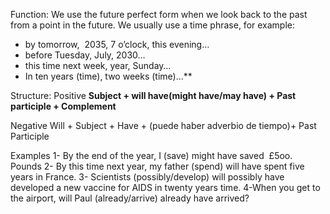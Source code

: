 Function:
We use the future perfect form when we look back to the past from a point in the future. We usually use a time phrase, for example:

- by tomorrow,  2035, 7 o’clock, this evening…
- before Tuesday, July, 2030…
- this time next week, year, Sunday…
- In ten years (time), two weeks (time)...**

Structure:
Positive
**Subject + will have(might have/may have) + Past participle + Complement**

Negative 
Will + Subject + Have + (puede haber adverbio de tiempo)+ Past Participle


Examples 
1- By the end of the year, I (save) might have saved  £5oo. Pounds
2- By this time next year, my father (spend) will have spent five years in France.
3- Scientists (possibly/develop) will possibly have developed a new vaccine for AIDS in twenty years time.
4-When you get to the airport, will Paul (already/arrive) already have arrived?